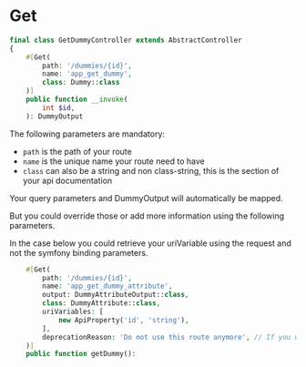 # Get

```php
final class GetDummyController extends AbstractController
{
    #[Get(
        path: '/dummies/{id}',
        name: 'app_get_dummy',
        class: Dummy::class
    )]
    public function __invoke(
        int $id,
    ): DummyOutput
```
The following parameters are mandatory:

- `path` is the path of your route
- `name` is the unique name your route need to have
- `class` can also be a string and non class-string, this is the section of your api documentation

Your query parameters and DummyOutput will automatically be mapped. <br />

But you could override those or add more information using the following parameters. <br />

In the case below you could retrieve your uriVariable using the request and not the symfony binding parameters.
```php
    #[Get(
        path: '/dummies/{id}',
        name: 'app_get_dummy_attribute',
        output: DummyAttributeOutput::class,
        class: DummyAttribute::class,
        uriVariables: [
            new ApiProperty('id', 'string'),
        ],
        deprecationReason: 'Do not use this route anymore', // If you want to deprecate this route
    )]
    public function getDummy():
```
